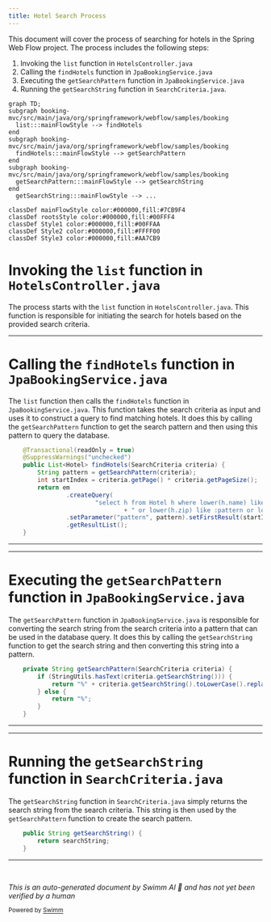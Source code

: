 ```yaml
---
title: Hotel Search Process
---
```

This document will cover the process of searching for hotels in the Spring Web Flow project. The process includes the following steps:

1. Invoking the `list` function in `HotelsController.java`
2. Calling the `findHotels` function in `JpaBookingService.java`
3. Executing the `getSearchPattern` function in `JpaBookingService.java`
4. Running the `getSearchString` function in `SearchCriteria.java`.

```mermaid
graph TD;
subgraph booking-mvc/src/main/java/org/springframework/webflow/samples/booking
  list:::mainFlowStyle --> findHotels
end
subgraph booking-mvc/src/main/java/org/springframework/webflow/samples/booking
  findHotels:::mainFlowStyle --> getSearchPattern
end
subgraph booking-mvc/src/main/java/org/springframework/webflow/samples/booking
  getSearchPattern:::mainFlowStyle --> getSearchString
end
  getSearchString:::mainFlowStyle --> ...

classDef mainFlowStyle color:#000000,fill:#7CB9F4
classDef rootsStyle color:#000000,fill:#00FFF4
classDef Style1 color:#000000,fill:#00FFAA
classDef Style2 color:#000000,fill:#FFFF00
classDef Style3 color:#000000,fill:#AA7CB9
```

# Invoking the `list` function in `HotelsController.java`

The process starts with the `list` function in `HotelsController.java`. This function is responsible for initiating the search for hotels based on the provided search criteria.

<SwmSnippet path="/booking-mvc/src/main/java/org/springframework/webflow/samples/booking/JpaBookingService.java" line="40" repo-id="Z2l0aHViJTNBJTNBc3ByaW5nLXdlYmZsb3ctc2FtcGxlcyUzQSUzQWdpbGFkbmF2b3Q=">

---

# Calling the `findHotels` function in `JpaBookingService.java`

The `list` function then calls the `findHotels` function in `JpaBookingService.java`. This function takes the search criteria as input and uses it to construct a query to find matching hotels. It does this by calling the `getSearchPattern` function to get the search pattern and then using this pattern to query the database.

```java
	@Transactional(readOnly = true)
	@SuppressWarnings("unchecked")
	public List<Hotel> findHotels(SearchCriteria criteria) {
		String pattern = getSearchPattern(criteria);
		int startIndex = criteria.getPage() * criteria.getPageSize();
		return em
				.createQuery(
						"select h from Hotel h where lower(h.name) like :pattern or lower(h.city) like :pattern "
								+ " or lower(h.zip) like :pattern or lower(h.address) like :pattern")
				.setParameter("pattern", pattern).setFirstResult(startIndex).setMaxResults(criteria.getPageSize())
				.getResultList();
	}
```

---

</SwmSnippet>

<SwmSnippet path="/booking-mvc/src/main/java/org/springframework/webflow/samples/booking/JpaBookingService.java" line="81" repo-id="Z2l0aHViJTNBJTNBc3ByaW5nLXdlYmZsb3ctc2FtcGxlcyUzQSUzQWdpbGFkbmF2b3Q=">

---

# Executing the `getSearchPattern` function in `JpaBookingService.java`

The `getSearchPattern` function in `JpaBookingService.java` is responsible for converting the search string from the search criteria into a pattern that can be used in the database query. It does this by calling the `getSearchString` function to get the search string and then converting this string into a pattern.

```java
	private String getSearchPattern(SearchCriteria criteria) {
		if (StringUtils.hasText(criteria.getSearchString())) {
			return "%" + criteria.getSearchString().toLowerCase().replace('*', '%') + "%";
		} else {
			return "%";
		}
	}
```

---

</SwmSnippet>

<SwmSnippet path="/booking-mvc/src/main/java/org/springframework/webflow/samples/booking/SearchCriteria.java" line="28" repo-id="Z2l0aHViJTNBJTNBc3ByaW5nLXdlYmZsb3ctc2FtcGxlcyUzQSUzQWdpbGFkbmF2b3Q=">

---

# Running the `getSearchString` function in `SearchCriteria.java`

The `getSearchString` function in `SearchCriteria.java` simply returns the search string from the search criteria. This string is then used by the `getSearchPattern` function to create the search pattern.

```java
	public String getSearchString() {
		return searchString;
	}
```

---

</SwmSnippet>

&nbsp;

*This is an auto-generated document by Swimm AI 🌊 and has not yet been verified by a human*

<SwmMeta version="3.0.0" repo-id="Z2l0aHViJTNBJTNBc3ByaW5nLXdlYmZsb3ctc2FtcGxlcyUzQSUzQWdpbGFkbmF2b3Q=" repo-name="spring-webflow-samples"><sup>Powered by [Swimm](https://app.swimm.io/)</sup></SwmMeta>
